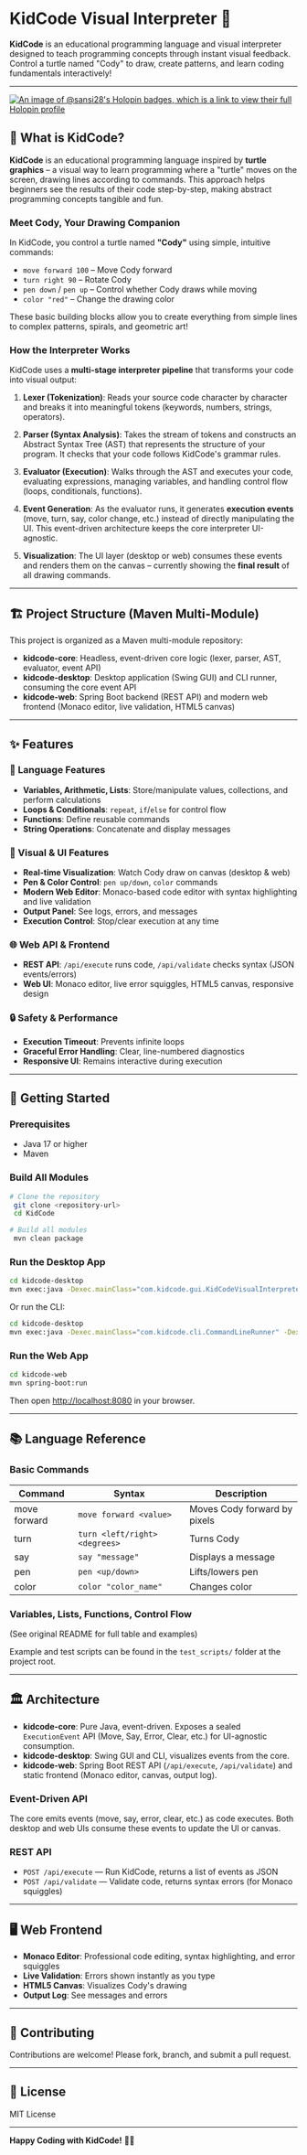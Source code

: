 # KidCode Visual Interpreter 🎨

**KidCode** is an educational programming language and visual interpreter designed to teach programming concepts through instant visual feedback. Control a turtle named "Cody" to draw, create patterns, and learn coding fundamentals interactively!

---
[![An image of @sansi28's Holopin badges, which is a link to view their full Holopin profile](https://holopin.me/sansi28)](https://holopin.io/@sansi28)

## 🐢 What is KidCode?

**KidCode** is an educational programming language inspired by **turtle graphics** – a visual way to learn programming where a "turtle" moves on the screen, drawing lines according to commands. This approach helps beginners see the results of their code step-by-step, making abstract programming concepts tangible and fun.

### Meet Cody, Your Drawing Companion
In KidCode, you control a turtle named **"Cody"** using simple, intuitive commands:
- `move forward 100` – Move Cody forward
- `turn right 90` – Rotate Cody
- `pen down` / `pen up` – Control whether Cody draws while moving
- `color "red"` – Change the drawing color

These basic building blocks allow you to create everything from simple lines to complex patterns, spirals, and geometric art!

### How the Interpreter Works

KidCode uses a **multi-stage interpreter pipeline** that transforms your code into visual output:

1. **Lexer (Tokenization)**: Reads your source code character by character and breaks it into meaningful tokens (keywords, numbers, strings, operators).

2. **Parser (Syntax Analysis)**: Takes the stream of tokens and constructs an Abstract Syntax Tree (AST) that represents the structure of your program. It checks that your code follows KidCode's grammar rules.

3. **Evaluator (Execution)**: Walks through the AST and executes your code, evaluating expressions, managing variables, and handling control flow (loops, conditionals, functions).

4. **Event Generation**: As the evaluator runs, it generates **execution events** (move, turn, say, color change, etc.) instead of directly manipulating the UI. This event-driven architecture keeps the core interpreter UI-agnostic.

5. **Visualization**: The UI layer (desktop or web) consumes these events and renders them on the canvas – currently showing the **final result** of all drawing commands.

---

## 🏗️ Project Structure (Maven Multi-Module)

This project is organized as a Maven multi-module repository:

- **kidcode-core**: Headless, event-driven core logic (lexer, parser, AST, evaluator, event API)
- **kidcode-desktop**: Desktop application (Swing GUI) and CLI runner, consuming the core event API
- **kidcode-web**: Spring Boot backend (REST API) and modern web frontend (Monaco editor, live validation, HTML5 canvas)

---

## ✨ Features

### 🎯 Language Features
- **Variables, Arithmetic, Lists**: Store/manipulate values, collections, and perform calculations
- **Loops & Conditionals**: `repeat`, `if`/`else` for control flow
- **Functions**: Define reusable commands
- **String Operations**: Concatenate and display messages

### 🎨 Visual & UI Features
- **Real-time Visualization**: Watch Cody draw on canvas (desktop & web)
- **Pen & Color Control**: `pen up/down`, `color` commands
- **Modern Web Editor**: Monaco-based code editor with syntax highlighting and live validation
- **Output Panel**: See logs, errors, and messages
- **Execution Control**: Stop/clear execution at any time

### 🌐 Web API & Frontend
- **REST API**: `/api/execute` runs code, `/api/validate` checks syntax (JSON events/errors)
- **Web UI**: Monaco editor, live error squiggles, HTML5 canvas, responsive design

### 🔒 Safety & Performance
- **Execution Timeout**: Prevents infinite loops
- **Graceful Error Handling**: Clear, line-numbered diagnostics
- **Responsive UI**: Remains interactive during execution

---

## 🚀 Getting Started

### Prerequisites
- Java 17 or higher
- Maven

### Build All Modules
```bash
# Clone the repository
 git clone <repository-url>
 cd KidCode

# Build all modules
 mvn clean package
```

### Run the Desktop App
```bash
cd kidcode-desktop
mvn exec:java -Dexec.mainClass="com.kidcode.gui.KidCodeVisualInterpreter"
```
Or run the CLI:
```bash
cd kidcode-desktop
mvn exec:java -Dexec.mainClass="com.kidcode.cli.CommandLineRunner" -Dexec.args="../test_scripts/<script.kc>"
```

### Run the Web App
```bash
cd kidcode-web
mvn spring-boot:run
```
Then open [http://localhost:8080](http://localhost:8080) in your browser.

---

## 📚 Language Reference

### Basic Commands
| Command | Syntax | Description |
|---------|--------|-------------|
| move forward | `move forward <value>` | Moves Cody forward by pixels |
| turn | `turn <left/right> <degrees>` | Turns Cody |
| say | `say "message"` | Displays a message |
| pen | `pen <up/down>` | Lifts/lowers pen |
| color | `color "color_name"` | Changes color |

### Variables, Lists, Functions, Control Flow
(See original README for full table and examples)

Example and test scripts can be found in the `test_scripts/` folder at the project root.

---

## 🏛️ Architecture

- **kidcode-core**: Pure Java, event-driven. Exposes a sealed `ExecutionEvent` API (Move, Say, Error, Clear, etc.) for UI-agnostic consumption.
- **kidcode-desktop**: Swing GUI and CLI, visualizes events from the core.
- **kidcode-web**: Spring Boot REST API (`/api/execute`, `/api/validate`) and static frontend (Monaco editor, canvas, output log).

### Event-Driven API
The core emits events (move, say, error, clear, etc.) as code executes. Both desktop and web UIs consume these events to update the UI or canvas.

### REST API
- `POST /api/execute` — Run KidCode, returns a list of events as JSON
- `POST /api/validate` — Validate code, returns syntax errors (for Monaco squiggles)

---

## 🖥️ Web Frontend
- **Monaco Editor**: Professional code editing, syntax highlighting, and error squiggles
- **Live Validation**: Errors shown instantly as you type
- **HTML5 Canvas**: Visualizes Cody's drawing
- **Output Log**: See messages and errors

---

## 🤝 Contributing

Contributions are welcome! Please fork, branch, and submit a pull request.

---

## 📄 License

MIT License

---
**Happy Coding with KidCode!** 🎨✨ 
